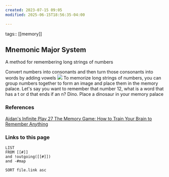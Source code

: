 ```yaml
---
created: 2023-07-15 09:05
modified: 2025-06-15T18:56:35-04:00

---
```

tags::  [[memory]]

## Mnemonic Major System

A method for remembering long strings of numbers

Convert numbers into consonants and then turn those consonants into words by adding vowels
![](https://lh6.googleusercontent.com/1UiNLn0K73WDJUIdlCvZtHOqmLrvqnBIz8XgSTawMMro2WAvAH_mK5Ib6kRrxeO_UiOM2k27Smb1tAY0O7ivGGPW6zD1CFYYqbwWdXcpYVR1sRvnSk8kVcuOc_WqDRUTrsdTED1kvvbtkRXUZEJZO8s)
To memorize long strings of numbers, you can group numbers together to form an image and place them in the memory palace.
Let's say you want to remember that number 12, what is a word that has a t or d that ends if an n? Dino. Place a dinosaur in your memory palace

### References
[Aidan's Infinite Play 27 The Memory Game: How to Train Your Brain to Remember Anything](https://www.aidanhelfant.com/aidans-infinite-play-27-the-memory-game-how-to-train-your-brain-to-remember-anything/)

### Links to this page
```dataview
LIST
FROM [[#]]
and !outgoing([[#]])
and -#map

SORT file.link asc
```
